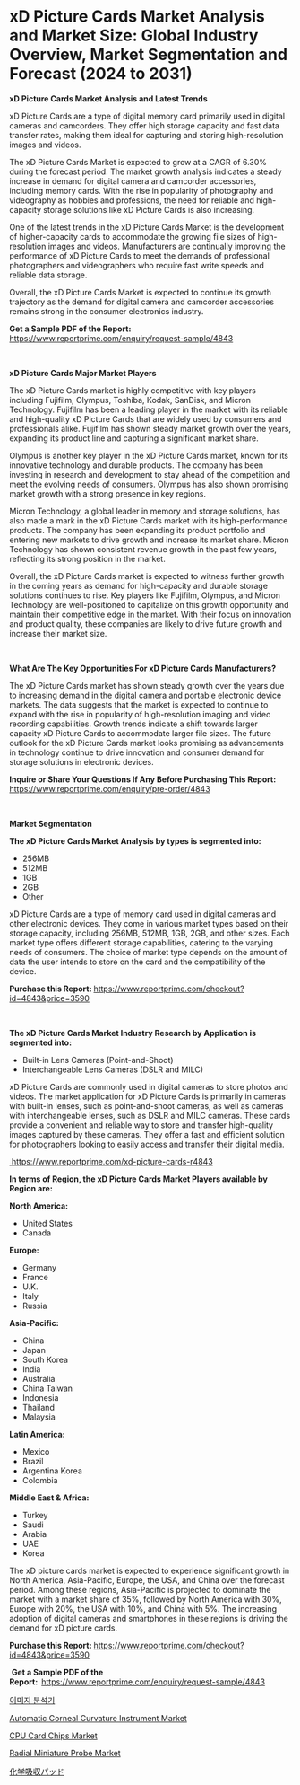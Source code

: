 <p><h1>xD Picture Cards Market Analysis and Market Size: Global Industry Overview, Market Segmentation and Forecast (2024 to 2031)</h1></p><p><strong>xD Picture Cards Market Analysis and Latest Trends</strong></p>
<p><p>xD Picture Cards are a type of digital memory card primarily used in digital cameras and camcorders. They offer high storage capacity and fast data transfer rates, making them ideal for capturing and storing high-resolution images and videos.</p><p>The xD Picture Cards Market is expected to grow at a CAGR of 6.30% during the forecast period. The market growth analysis indicates a steady increase in demand for digital camera and camcorder accessories, including memory cards. With the rise in popularity of photography and videography as hobbies and professions, the need for reliable and high-capacity storage solutions like xD Picture Cards is also increasing.</p><p>One of the latest trends in the xD Picture Cards Market is the development of higher-capacity cards to accommodate the growing file sizes of high-resolution images and videos. Manufacturers are continually improving the performance of xD Picture Cards to meet the demands of professional photographers and videographers who require fast write speeds and reliable data storage.</p><p>Overall, the xD Picture Cards Market is expected to continue its growth trajectory as the demand for digital camera and camcorder accessories remains strong in the consumer electronics industry.</p></p>
<p><strong>Get a Sample PDF of the Report:&nbsp;</strong> <a href="https://www.reportprime.com/enquiry/request-sample/4843">https://www.reportprime.com/enquiry/request-sample/4843</a></p>
<p>&nbsp;</p>
<p><strong>xD Picture Cards Major Market Players</strong></p>
<p><p>The xD Picture Cards market is highly competitive with key players including Fujifilm, Olympus, Toshiba, Kodak, SanDisk, and Micron Technology. Fujifilm has been a leading player in the market with its reliable and high-quality xD Picture Cards that are widely used by consumers and professionals alike. Fujifilm has shown steady market growth over the years, expanding its product line and capturing a significant market share.</p><p>Olympus is another key player in the xD Picture Cards market, known for its innovative technology and durable products. The company has been investing in research and development to stay ahead of the competition and meet the evolving needs of consumers. Olympus has also shown promising market growth with a strong presence in key regions.</p><p>Micron Technology, a global leader in memory and storage solutions, has also made a mark in the xD Picture Cards market with its high-performance products. The company has been expanding its product portfolio and entering new markets to drive growth and increase its market share. Micron Technology has shown consistent revenue growth in the past few years, reflecting its strong position in the market.</p><p>Overall, the xD Picture Cards market is expected to witness further growth in the coming years as demand for high-capacity and durable storage solutions continues to rise. Key players like Fujifilm, Olympus, and Micron Technology are well-positioned to capitalize on this growth opportunity and maintain their competitive edge in the market. With their focus on innovation and product quality, these companies are likely to drive future growth and increase their market size.</p></p>
<p>&nbsp;</p>
<p><strong>What Are The Key Opportunities For xD Picture Cards Manufacturers?</strong></p>
<p><p>The xD Picture Cards market has shown steady growth over the years due to increasing demand in the digital camera and portable electronic device markets. The data suggests that the market is expected to continue to expand with the rise in popularity of high-resolution imaging and video recording capabilities. Growth trends indicate a shift towards larger capacity xD Picture Cards to accommodate larger file sizes. The future outlook for the xD Picture Cards market looks promising as advancements in technology continue to drive innovation and consumer demand for storage solutions in electronic devices.</p></p>
<p><strong>Inquire or Share Your Questions If Any Before Purchasing This Report:</strong> <a href="https://www.reportprime.com/enquiry/pre-order/4843">https://www.reportprime.com/enquiry/pre-order/4843</a></p>
<p>&nbsp;</p>
<p><strong>Market Segmentation</strong></p>
<p><strong>The xD Picture Cards Market Analysis by types is segmented into:</strong></p>
<p><ul><li>256MB</li><li>512MB</li><li>1GB</li><li>2GB</li><li>Other</li></ul></p>
<p><p>xD Picture Cards are a type of memory card used in digital cameras and other electronic devices. They come in various market types based on their storage capacity, including 256MB, 512MB, 1GB, 2GB, and other sizes. Each market type offers different storage capabilities, catering to the varying needs of consumers. The choice of market type depends on the amount of data the user intends to store on the card and the compatibility of the device.</p></p>
<p><strong>Purchase this Report:&nbsp;</strong><a href="https://www.reportprime.com/checkout?id=4843&price=3590">https://www.reportprime.com/checkout?id=4843&price=3590</a></p>
<p>&nbsp;</p>
<p><strong>The xD Picture Cards Market Industry Research by Application is segmented into:</strong></p>
<p><ul><li>Built-in Lens Cameras (Point-and-Shoot)</li><li>Interchangeable Lens Cameras (DSLR and MILC)</li></ul></p>
<p><p>xD Picture Cards are commonly used in digital cameras to store photos and videos. The market application for xD Picture Cards is primarily in cameras with built-in lenses, such as point-and-shoot cameras, as well as cameras with interchangeable lenses, such as DSLR and MILC cameras. These cards provide a convenient and reliable way to store and transfer high-quality images captured by these cameras. They offer a fast and efficient solution for photographers looking to easily access and transfer their digital media.</p></p>
<p><a href="https://www.reportprime.com/xd-picture-cards-r4843">&nbsp;https://www.reportprime.com/xd-picture-cards-r4843</a></p>
<p><strong>In terms of Region, the xD Picture Cards Market Players available by Region are:</strong></p>
<p>
    <p> <strong> North America: </strong>
        <ul>
            <li>United States</li>
            <li>Canada</li>
        </ul>
        </p> 
    <p> <strong> Europe: </strong>
        <ul>
            <li>Germany</li>
            <li>France</li>
            <li>U.K.</li>
            <li>Italy</li>
            <li>Russia</li>
        </ul>
        </p> 
    <p> <strong> Asia-Pacific: </strong>
        <ul>
            <li>China</li>
            <li>Japan</li>
            <li>South Korea</li>
            <li>India</li>
            <li>Australia</li>
            <li>China Taiwan</li>
            <li>Indonesia</li>
            <li>Thailand</li>
            <li>Malaysia</li>
        </ul>
        </p> 
    <p> <strong> Latin America: </strong>
        <ul>
            <li>Mexico</li>
            <li>Brazil</li>
            <li>Argentina Korea</li>
            <li>Colombia</li>
        </ul>
        </p> 
    <p> <strong> Middle East & Africa: </strong>
        <ul>
            <li>Turkey</li>
            <li>Saudi</li>
            <li>Arabia</li>
            <li>UAE</li>
            <li>Korea</li>
        </ul>
    </p>
    </p>
<p><p>The xD picture cards market is expected to experience significant growth in North America, Asia-Pacific, Europe, the USA, and China over the forecast period. Among these regions, Asia-Pacific is projected to dominate the market with a market share of 35%, followed by North America with 30%, Europe with 20%, the USA with 10%, and China with 5%. The increasing adoption of digital cameras and smartphones in these regions is driving the demand for xD picture cards.</p></p>
<p><strong>Purchase this Report: </strong><a href="https://www.reportprime.com/checkout?id=4843&price=3590">https://www.reportprime.com/checkout?id=4843&price=3590</a></p>
<p>&nbsp;<strong>Get a Sample PDF of the Report:&nbsp;&nbsp;</strong><a href="https://www.reportprime.com/enquiry/request-sample/4843">https://www.reportprime.com/enquiry/request-sample/4843</a></p>
<p><strong></strong></p>
<p><p><a href="https://medium.com/@clairicerogers015/%EC%9D%B4%EB%AF%B8%EC%A7%80-%EB%B6%84%EC%84%9D%EA%B8%B0-%EC%8B%9C%EC%9E%A5-%EC%84%B8%EA%B3%84-%EC%8B%9C%EC%9E%A5-%EC%A0%90%EC%9C%A0%EC%9C%A8-%EB%B0%8F-%EC%88%9C%EC%9C%84-%EC%A0%84%EC%B2%B4-%ED%8C%90%EB%A7%A4-%EB%B0%8F-%EC%88%98%EC%9A%94-%EC%98%88%EC%B8%A1-2024-2031-4f6e7e9f0f17">이미지 분석기</a></p><p><a href="https://issuu.com/reportprime-2/docs/automatic-corneal-curvature-instrument-market-size">Automatic Corneal Curvature Instrument Market</a></p><p><a href="https://github.com/lbird53714/Market-Research-Report-List-5/blob/main/cpu-card-chips-market.md">CPU Card Chips Market</a></p><p><a href="https://issuu.com/reportprime-2/docs/radial-miniature-probe-market-size-2030.pptx">Radial Miniature Probe Market</a></p><p><a href="https://medium.com/@raquelrreese22024/%E5%B8%82%E5%A0%B4%E4%BA%88%E6%B8%AC-%E3%82%B0%E3%83%AD%E3%83%BC%E3%83%90%E3%83%AB%E5%8C%96%E5%AD%A6%E5%90%B8%E5%8F%8E%E3%83%91%E3%83%83%E3%83%89%E3%81%AE%E3%83%88%E3%83%AC%E3%83%B3%E3%83%89%E3%81%A8%E5%BD%B1%E9%9F%BF%E5%88%86%E6%9E%90-2024%E5%B9%B4-2031%E5%B9%B4-%E3%82%A2%E3%83%97%E3%83%AA%E3%82%B1%E3%83%BC%E3%82%B7%E3%83%A7%E3%83%B3-%E9%A3%9F%E5%93%81-%E8%BE%B2%E6%A5%AD-%E7%9F%B3%E6%B2%B9-%E3%82%AC%E3%82%B9-%E5%8C%BB%E7%99%82-%E5%8C%96%E5%AD%A6-%E8%87%AA%E5%8B%95%E8%BB%8A-%E3%81%9D%E3%81%AE%E4%BB%96-%E3%81%8A%E3%82%88%E3%81%B3%E3%82%BF%E3%82%A4%E3%83%97-%E3%83%9D%E3%83%AA%E3%83%97%E3%83%AD%E3%83%94%E3%83%AC%E3%83%B3%E7%B4%A0%E6%9D%90-%E3%83%9D%E3%83%AA%E3%82%A8%E3%83%81%E3%83%AC%E3%83%B3-31ef6d9041fe">化学吸収パッド</a></p></p>